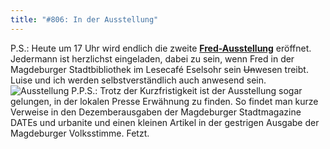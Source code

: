 ```yaml
---
title: "#806: In der Ausstellung"
---
```


P.S.: Heute um 17 Uhr wird endlich die zweite <a href="http://www.fonflatter.de/bilder/ausstellung2.jpg"><strong>Fred-Ausstellung</strong></a> eröffnet. Jedermann ist herzlichst eingeladen, dabei zu sein, wenn Fred in der Magdeburger Stadtbibliothek im Lesecafé Eselsohr sein <strike>Un</strike>wesen treibt. Luise und ich werden selbstverständlich auch anwesend sein.
<img src="http://www.fonflatter.de/bilder/ausstellung2.jpg" alt="Ausstellung">
P.P.S.: Trotz der Kurzfristigkeit ist der Ausstellung sogar gelungen, in der lokalen Presse Erwähnung zu finden. So findet man kurze Verweise in den Dezemberausgaben der Magdeburger Stadtmagazine DATEs und urbanite und einen kleinen Artikel in der gestrigen Ausgabe der Magdeburger Volksstimme.
Fetzt.
